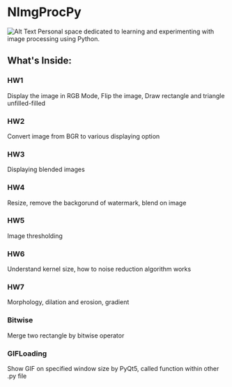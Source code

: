 # NImgProcPy

![Alt Text](relative/path/to/Assets/Readme/BG.png)
Personal space dedicated to learning and experimenting with image processing using Python. 

## What's Inside:

### HW1 
Display the image in RGB Mode, Flip the image, Draw rectangle and triangle unfilled-filled

### HW2 
Convert image from BGR to various displaying option

### HW3
Displaying blended images

### HW4
Resize, remove the backgorund of watermark, blend on image

### HW5
Image thresholding

### HW6
Understand kernel size, how to noise reduction algorithm works

### HW7
Morphology, dilation and erosion, gradient

### Bitwise
Merge two rectangle by bitwise operator

### GIFLoading
Show GIF on specified window size by PyQt5, called function within other .py file



